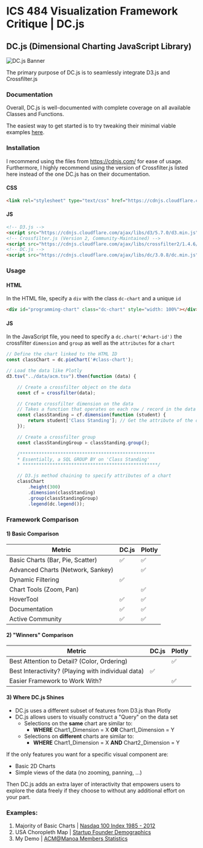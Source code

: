 # ICS 484 Visualization Framework Critique | DC.js

## DC.js (Dimensional Charting JavaScript Library)

![DC.js Banner](https://dc-js.github.io/dc.js/dc.logo.png)

The primary purpose of DC.js is to seamlessly integrate D3.js and Crossfilter.js

### Documentation 

Overall, DC.js is well-documented with complete coverage on all available Classes and Functions.

The easiest way to get started is to try tweaking their minimal viable examples [here](http://dc-js.github.io/dc.js/examples/).


### Installation

I recommend using the files from https://cdnjs.com/ for ease of usage. Furthermore, I highly recommend using the version of Crossfilter.js listed here instead of the one DC.js has on their documentation.

#### CSS
```html
<link rel="stylesheet" type="text/css" href="https://cdnjs.cloudflare.com/ajax/libs/dc/3.0.8/dc.min.css" />
```

#### JS
```html
<!-- D3.js -->
<script src="https://cdnjs.cloudflare.com/ajax/libs/d3/5.7.0/d3.min.js"></script>
<!-- Crossfilter.js (Version 2, Community-Maintained) -->
<script src="https://cdnjs.cloudflare.com/ajax/libs/crossfilter2/1.4.6/crossfilter.min.js"></script>
<!-- DC.js -->
<script src="https://cdnjs.cloudflare.com/ajax/libs/dc/3.0.8/dc.min.js"></script>

```

### Usage


#### HTML 
In the HTML file, specify a `div` with the class `dc-chart` and a unique `id` 
```html
<div id="programming-chart" class="dc-chart" style="width: 100%"></div>
```

#### JS
In the JavaScript file, you need to specify a `dc.chart('#chart-id')` the crossfilter `dimension` and `group` as well as the `attributes` for a `chart`
```javascript
// Define the chart linked to the HTML ID
const classChart = dc.pieChart('#class-chart');

// Load the data like Plotly
d3.tsv("../data/acm.tsv").then(function (data) {

    // Create a crossfilter object on the data
    const cf = crossfilter(data);

    // Create crossfilter dimension on the data
    // Takes a function that operates on each row / record in the data
    const classStanding = cf.dimension(function (student) {
        return student['Class Standing']; // Get the attribute of the data
    });

    // Create a crossfilter group
    const classStandingGroup = classStanding.group();

    /**************************************************
    * Essentially, a SQL GROUP BY on 'Class Standing'
    * **************************************************/

    // D3.js method chaining to specify attributes of a chart
    classChart
        .height(300)
        .dimension(classStanding)
        .group(classStandingGroup)
        .legend(dc.legend());
```

### Framework Comparison

#### 1) Basic Comparison
Metric | DC.js | Plotly 
------------ | ------------- | ------------- 
Basic Charts (Bar, Pie, Scatter) | :white_check_mark: | :white_check_mark: 
Advanced Charts (Network, Sankey) |  | :white_check_mark: 
Dynamic Filtering | :white_check_mark: | 
Chart Tools (Zoom, Pan) | | :white_check_mark: 
HoverTool | :white_check_mark: | :white_check_mark:
Documentation | :white_check_mark: | :white_check_mark:
Active Community | :white_check_mark: | :white_check_mark:

#### 2) "Winners" Comparison
Metric | DC.js | Plotly 
------------ | ------------- | ------------- 
Best Attention to Detail? (Color, Ordering) | | :white_check_mark: 
Best Interactivity? (Playing with individual data) | :white_check_mark: | 
Easier Framework to Work With? | | :white_check_mark:

#### 3) Where DC.js Shines

- DC.js uses a different subset of features from D3.js than Plotly 
- DC.js allows users to visually construct a "Query" on the data set
    - Selections on the **same** chart are similar to:
        - **WHERE** Chart1_Dimension = X **OR** Chart1_Dimension = Y
    - Selections on **different** charts are similar to:
        - **WHERE** Chart1_Dimension = X **AND** Chart2_Dimension = Y

If the only features you want for a specific visual component are:
- Basic 2D Charts
- Simple views of the data (no zooming, panning, ...)

Then DC.js adds an extra layer of interactivity that empowers users to explore the data freely if they choose to without any additional effort on your part.


### Examples:

1. Majority of Basic Charts | [Nasdaq 100 Index 1985 - 2012](https://dc-js.github.io/dc.js/)
2. USA Choropleth Map  | [Startup Founder Demographics](http://dataviz.pitchbook.com/founders/)
3. My Demo | [ACM@Manoa Members Statistics](https://seanytak.github.io/dcjs-presentation/)






